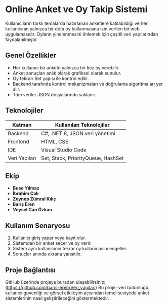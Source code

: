#  Online Anket ve Oy Takip Sistemi

Kullanıcıların farklı temalarda hazırlanan anketlere katılabildiği ve her kullanıcının yalnızca bir defa oy kullanmasına izin verilen bir web uygulamasıdır. Oyların yinelenmesini önlemek için çeşitli veri yapılarından faydalanılmıştır.

##  Genel Özellikler

- Her kullanıcı bir ankete yalnızca bir kez oy verebilir.
-  Anket sonuçları anlık olarak grafiksel olarak sunulur.
-  Oy tekrarı Set yapısı ile kontrol edilir.
-  Backend tarafında kontrol mekanizmaları ve doğrulama algoritmaları yer alır.
-  Tüm veriler JSON dosyalarında saklanır.

##  Teknolojiler

| Katman       | Kullanılan Teknolojiler         |
|-------------|----------------------------------|
| Backend     | C#, .NET 8, JSON veri yönetimi   |
| Frontend    | HTML, CSS                        |
| IDE         | Visual Studio Code               |
| Veri Yapıları | Set, Stack, PriorityQueue, HashSet |

##  Ekip 
- **Buse Yılmaz**
- **İbrahim Çalı**
- **Zeynep Zümral Kılıç**
- **Barış Eren**
- **Veysel Can Özkan**

## Kullanım Senaryosu

1. Kullanıcı giriş yapar veya kayıt olur.
2. Sistemden bir anket seçer ve oy verir.
3. Sistem aynı kullanıcının tekrar oy kullanmasını engeller.
4. Sonuçlar anında ekrana yansıtılır.

##  Proje Bağlantısı

GitHub üzerinde projeye buradan ulaşabilirsiniz:  
(https://github.com/baris-eren/Veri_yapilari)
Bu proje; veri bütünlüğü, kullanıcı güvenliği ve görsel etkileşim açısından temel seviyede anket sistemlerinin nasıl geliştirileceğini göstermektedir.
